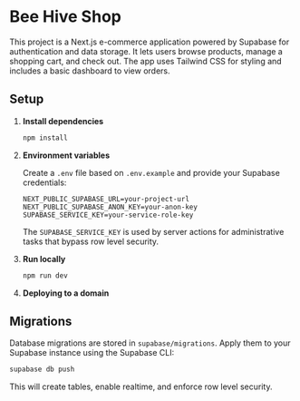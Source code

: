 # Bee Hive Shop

This project is a Next.js e-commerce application powered by Supabase for authentication and data storage. It lets users browse products, manage a shopping cart, and check out. The app uses Tailwind CSS for styling and includes a basic dashboard to view orders.

## Setup

1. **Install dependencies**

   ```bash
   npm install
   ```

2. **Environment variables**

   Create a `.env` file based on `.env.example` and provide your Supabase credentials:

   ```env
   NEXT_PUBLIC_SUPABASE_URL=your-project-url
   NEXT_PUBLIC_SUPABASE_ANON_KEY=your-anon-key
   SUPABASE_SERVICE_KEY=your-service-role-key
   ```

   The `SUPABASE_SERVICE_KEY` is used by server actions for administrative tasks that bypass row level security.

3. **Run locally**

   ```bash
   npm run dev
   ```

4. **Deploying to a domain**


## Migrations

Database migrations are stored in `supabase/migrations`. Apply them to your Supabase instance using the Supabase CLI:

```bash
supabase db push
```

This will create tables, enable realtime, and enforce row level security.
